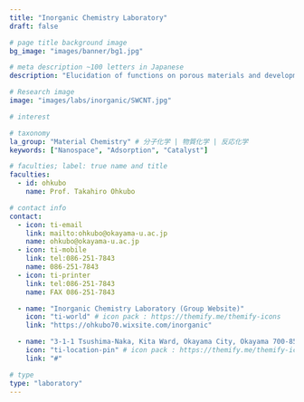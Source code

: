 ```yaml
---
title: "Inorganic Chemistry Laboratory"
draft: false

# page title background image
bg_image: "images/banner/bg1.jpg"

# meta description ~100 letters in Japanese
description: "Elucidation of functions on porous materials and development of new porous materials"

# Research image
image: "images/labs/inorganic/SWCNT.jpg"

# interest

# taxonomy
la_group: "Material Chemistry" # 分子化学 | 物質化学 | 反応化学
keywords: ["Nanospace", "Adsorption", "Catalyst"]

# faculties; label: true name and title
faculties:
  - id: ohkubo
    name: Prof. Takahiro Ohkubo

# contact info
contact:
  - icon: ti-email
    link: mailto:ohkubo@okayama-u.ac.jp
    name: ohkubo@okayama-u.ac.jp
  - icon: ti-mobile
    link: tel:086-251-7843
    name: 086-251-7843
  - icon: ti-printer
    link: tel:086-251-7843
    name: FAX 086-251-7843

  - name: "Inorganic Chemistry Laboratory (Group Website)"
    icon: "ti-world" # icon pack : https://themify.me/themify-icons
    link: "https://ohkubo70.wixsite.com/inorganic"

  - name: "3-1-1 Tsushima-Naka, Kita Ward, Okayama City, Okayama 700-8530"
    icon: "ti-location-pin" # icon pack : https://themify.me/themify-icons
    link: "#"

# type
type: "laboratory"
---
```

